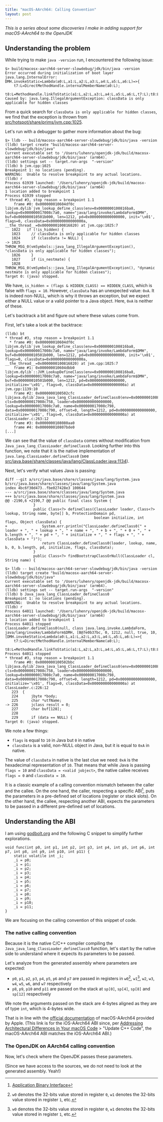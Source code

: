 ```yaml
---
title: "macOS-AArch64: Calling Convention"
layout: post
---
```


_This is a series about some discoveries I make in adding support for macOS-AArch64 to the OpenJDK_

## Understanding the problem

While trying to make `java -version` run, I encountered the following issue:

```
$> build/macosx-aarch64-server-slowdebug/jdk/bin/java -version
Error occurred during initialization of boot layer
java.lang.InternalError: DMH.invokeStatic=Lambda(a0:L,a1:L,a2:L,a3:L,a4:L,a5:L,a6:L)=>{
    t7:L=DirectMethodHandle.internalMemberName(a0:L);
    t8:L=MethodHandle.linkToStatic(a1:L,a2:L,a3:L,a4:L,a5:L,a6:L,t7:L);t8:L}
Caused by: java.lang.IllegalArgumentException: classData is only applicable for hidden classes
```

From a quick search for `classData is only applicable for hidden classes`, we find that the exception is thrown from [src/hotspot/share/prims/jvm.cpp:1025](https://github.com/openjdk/jdk/blob/869b05169fdb3a1ac851b367a2284ca0c5bb4d7a/src/hotspot/share/prims/jvm.cpp#L1025).

Let's run with a debugger to gather more information about the bug:

```
$> lldb -- build/macosx-aarch64-server-slowdebug/jdk/bin/java -version
(lldb) target create "build/macosx-aarch64-server-slowdebug/jdk/bin/java"
Current executable set to '/Users/luhenry/openjdk-jdk/build/macosx-aarch64-server-slowdebug/jdk/bin/java' (arm64).
(lldb) settings set -- target.run-args  "-version"
(lldb) b jvm.cpp:1025
Breakpoint 1: no locations (pending).
WARNING:  Unable to resolve breakpoint to any actual locations.
(lldb) r
Process 61939 launched: '/Users/luhenry/openjdk-jdk/build/macosx-aarch64-server-slowdebug/jdk/bin/java' (arm64)
1 location added to breakpoint 1
Process 61939 stopped
* thread #3, stop reason = breakpoint 1.1
    frame #0: 0x000000010604df0c libjvm.dylib`jvm_lookup_define_class(env=0x0000000100816ba8, lookup=0x000000017008c7a0, name="java/lang/invoke/LambdaForm$DMH", buf=0x000000010501b000, len=1212, pd=0x0000000000000000, init='\x01', flags=0, classData=0x000000000000000a, __the_thread__=0x0000000100816820) at jvm.cpp:1025:7
   1022   if (!is_hidden) {
   1023     // classData is only applicable for hidden classes
   1024     if (classData != NULL) {
-> 1025       THROW_MSG_0(vmSymbols::java_lang_IllegalArgumentException(), "classData is only applicable for hidden classes");
   1026     }
   1027     if (is_nestmate) {
   1028       THROW_MSG_0(vmSymbols::java_lang_IllegalArgumentException(), "dynamic nestmate is only applicable for hidden classes");
Target 0: (java) stopped.
```

We have, `is_hidden = (flags & HIDDEN_CLASS) == HIDDEN_CLASS`, which is false with `flags = 10`. However, `classData` has an unexpected value: `0xA`. It is indeed non-NULL, which is why it throws an exception, but we expect either a NULL value or a valid pointer to a Java object. Here, `0xA` is neither of these.

Let's backtrack a bit and figure out where these values come from.

First, let's take a look at the backtrace:

```
(lldb) bt
* thread #3, stop reason = breakpoint 1.1
  * frame #0: 0x000000010604df0c libjvm.dylib`jvm_lookup_define_class(env=0x0000000100816ba8, lookup=0x000000017008c7a0, name="java/lang/invoke/LambdaForm$DMH", buf=0x000000010501b000, len=1212, pd=0x0000000000000000, init='\x01', flags=0, classData=0x000000000000000a, __the_thread__=0x0000000100816820) at jvm.cpp:1025:7
    frame #1: 0x000000010604dbb0 libjvm.dylib`::JVM_LookupDefineClass(env=0x0000000100816ba8, lookup=0x000000017008c7a0, name="java/lang/invoke/LambdaForm$DMH", buf=0x000000010501b000, len=1212, pd=0x0000000000000000, initialize='\x01', flags=0, classData=0x000000000000000a) at jvm.cpp:1139:10
    frame #2: 0x0000000100502cfc libjava.dylib`Java_java_lang_ClassLoader_defineClass0(env=0x0000000100816ba8, cls=0x000000017008c758, loader=0x0000000000000000, lookup=0x000000017008c7a0, name=0x000000017008c798, data=0x000000017008c790, offset=0, length=1212, pd=0x0000000000000000, initialize='\x01', flags=0, classData=0x000000000000000a) at ClassLoader.c:263:12
    frame #3: 0x0000000108080aa0
    frame #4: 0x000000010807bde0
[...]
```

We can see that the value of `classData` comes without modification from `Java_java_lang_ClassLoader_defineClass0`. Looking further into this function, we note that it is the native implementation of `java.lang.ClassLoader.defineClass0` (see [src/java.base/share/classes/java/lang/ClassLoader.java:1134](https://github.com/openjdk/jdk/blob/869b05169fdb3a1ac851b367a2284ca0c5bb4d7a/src/java.base/share/classes/java/lang/ClassLoader.java#L1134)).

Next, let's verify what values Java is passing:

```
diff --git a/src/java.base/share/classes/java/lang/System.java b/src/java.base/share/classes/java/lang/System.java
index 4bc6f30d473..fbe027428e3 100644
--- a/src/java.base/share/classes/java/lang/System.java
+++ b/src/java.base/share/classes/java/lang/System.java
@@ -2190,6 +2190,7 @@ public final class System {
             }
             public Class<?> defineClass(ClassLoader loader, Class<?> lookup, String name, byte[] b, ProtectionDomain pd,
                                         boolean initialize, int flags, Object classData) {
+                System.err.println("ClassLoader.defineClass0(" + loader + ", " + lookup + ", " + name + ", " + b + ", " + 0 + ", " + b.length + ", " + pd + ", " + initialize + ", " + flags + ", " + classData + ")");
                 return ClassLoader.defineClass0(loader, lookup, name, b, 0, b.length, pd, initialize, flags, classData);
             }
             public Class<?> findBootstrapClassOrNull(ClassLoader cl, String name) {
```

```
$> lldb -- build/macosx-aarch64-server-slowdebug/jdk/bin/java -version
(lldb) target create "build/macosx-aarch64-server-slowdebug/jdk/bin/java"
Current executable set to '/Users/luhenry/openjdk-jdk/build/macosx-aarch64-server-slowdebug/jdk/bin/java' (arm64).
(lldb) settings set -- target.run-args  "-version"
(lldb) b Java_java_lang_ClassLoader_defineClass0
Breakpoint 1: no locations (pending).
WARNING:  Unable to resolve breakpoint to any actual locations.
(lldb) r
Process 64011 launched: '/Users/luhenry/openjdk-jdk/build/macosx-aarch64-server-slowdebug/jdk/bin/java' (arm64)
1 location added to breakpoint 1
Process 64011 stopped
ClassLoader.defineClass0(null, class java.lang.invoke.LambdaForm, java/lang/invoke/LambdaForm$DMH, [B@7e0b37bc, 0, 1212, null, true, 10, [DMH.invokeStatic=Lambda(a0:L,a1:L,a2:L,a3:L,a4:L,a5:L,a6:L)=>{
    t7:L=DirectMethodHandle.internalMemberName(a0:L);
    t8:L=MethodHandle.linkToStatic(a1:L,a2:L,a3:L,a4:L,a5:L,a6:L,t7:L);t8:L}])
Process 64011 stopped
* thread #3, stop reason = breakpoint 1.1
    frame #0: 0x0000000100502bbc libjava.dylib`Java_java_lang_ClassLoader_defineClass0(env=0x0000000100816ba8, cls=0x000000017008c758, loader=0x0000000000000000, lookup=0x000000017008c7a0, name=0x000000017008c798, data=0x000000017008c790, offset=0, length=1212, pd=0x0000000000000000, initialize='\x01', flags=0, classData=0x000000000000000a) at ClassLoader.c:226:12
   223  {
   224      jbyte *body;
   225      char *utfName;
-> 226      jclass result = 0;
   227      char buf[128];
   228
   229      if (data == NULL) {
Target 0: (java) stopped.
```

We note a few things:
 - `flags` is equal to `10` in Java but `0` in native
 - `classData` is a valid, non-NULL object in Java, but it is equal to `0xA` in native.

The value of `classData` in native is the last clue we need: `0xA` is the hexadecimal representation of `10`. That means that while Java is passing `flags = 10` and `classData = <valid jobject>`, the native callee receives `flags = 0` and `classData = 10`.

It is a classic example of a calling convention mismatch between the caller and the callee. On the one hand, the caller, respecting a specific ABI[^1], puts the parameters in a pre-defined set of locations (register or stack slots). On the other hand, the callee, respecting another ABI, expects the parameters to be passed in a different pre-defined set of locations.

## Understanding the ABI

I am using [godbolt.org](https://godbolt.org) and the following C snippet to simplify further explorations.

```
void func(int p0, int p1, int p2, int p3, int p4, int p5, int p6, int p7, int p8, int p9, int p10, int p11) {
    static volatile int _i;
    _i = p0;
    _i = p1;
    _i = p2;
    _i = p3;
    _i = p4;
    _i = p5;
    _i = p6;
    _i = p7;
    _i = p8;
    _i = p9;
    _i = p10;
    _i = p11;
}
```

We are focusing on the calling convention of this snippet of code.

### The native calling convention

Because it is the native C/C++ compiler compiling the `Java_java_lang_ClassLoader_defineClass0` function, let's start by the native side to understand where it expects its parameters to be passed.

Let's analyze from the generated assembly where parameters are expected:
 - `p0`, `p1`, `p2`, `p3`, `p4`, `p5`, `p6` and `p7` are passed in registers in `w0`[^2], `w1`[^2], `w2`, `w3`, `w4`, `w5`, `w6`, and `w7` respectively
 - `p8`, `p9`, `p10` and `p11` are passed on the stack at `sp[0]`, `sp[4]`, `sp[8]` and `sp[12]` respectively

We note the arguments passed on the stack are 4-bytes aligned as they are of type `int`, which is 4-bytes wide.

That is in line with the [official documentation](https://developer.apple.com/library/archive/documentation/Xcode/Conceptual/iPhoneOSABIReference/Articles/ARM64FunctionCallingConventions.html#//apple_ref/doc/uid/TP40013702-SW4) of macOS-AArch64 provided by Apple. (This link is for the iOS-AArch64 ABI since, per [Addressing Architectural Differences in Your macOS Code](https://developer.apple.com/documentation/apple_silicon/addressing_architectural_differences_in_your_macos_code) > "Update C++ Code", the macOS-AArch64 ABI matches the iOS-AArch64 ABI.)

### The OpenJDK on AArch64 calling convention

Now, let's check where the OpenJDK passes these parameters.

(Since we have access to the sources, we do not need to look at the generated assembly. Yeah!)



[^1]: [Application Binary Interface](https://en.wikipedia.org/wiki/Application_binary_interface)
[^2]: `w0` denotes the 32-bits value stored in register `0`, `w1` denotes the 32-bits value stored in register `1`, etc.

